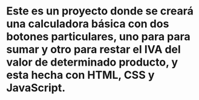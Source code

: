 # Este es un proyecto donde se creará una calculadora básica con dos botones particulares, uno para para sumar y otro para restar el IVA del valor de determinado producto, y esta hecha con HTML, CSS y JavaScript.
